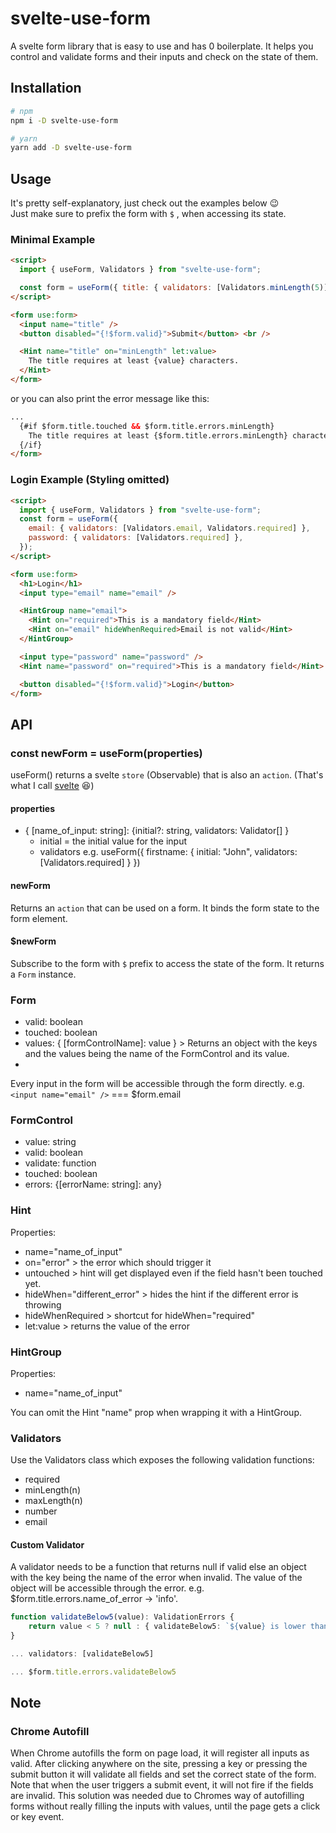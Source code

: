 # svelte-use-form

A svelte form library that is easy to use and has 0 boilerplate. It helps you control and validate forms and their inputs and check on the state of them.

## Installation

```bash
# npm
npm i -D svelte-use-form

# yarn
yarn add -D svelte-use-form
```

## Usage

It's pretty self-explanatory, just check out the examples below 😉<br>
Just make sure to prefix the form with `$` , when accessing its state.

### Minimal Example

```html
<script>
  import { useForm, Validators } from "svelte-use-form";

  const form = useForm({ title: { validators: [Validators.minLength(5)] } });
</script>

<form use:form>
  <input name="title" />
  <button disabled="{!$form.valid}">Submit</button> <br />

  <Hint name="title" on="minLength" let:value>
    The title requires at least {value} characters.
  </Hint>
</form>
```

or you can also print the error message like this:

```html
...
  {#if $form.title.touched && $form.title.errors.minLength}
    The title requires at least {$form.title.errors.minLength} characters.
  {/if}
</form>

```

### Login Example (Styling omitted)

```html
<script>
  import { useForm, Validators } from "svelte-use-form";
  const form = useForm({
    email: { validators: [Validators.email, Validators.required] },
    password: { validators: [Validators.required] },
  });
</script>

<form use:form>
  <h1>Login</h1>
  <input type="email" name="email" />

  <HintGroup name="email">
    <Hint on="required">This is a mandatory field</Hint>
    <Hint on="email" hideWhenRequired>Email is not valid</Hint>
  </HintGroup>

  <input type="password" name="password" />
  <Hint name="password" on="required">This is a mandatory field</Hint>

  <button disabled="{!$form.valid}">Login</button>
</form>
```

## API

### const newForm = useForm(properties)

useForm() returns a svelte `store` (Observable) that is also an `action`. (That's what I call [svelte](https://www.dictionary.com/browse/svelte) 😆)<br>

#### properties

- { [name_of_input: string]: {initial?: string, validators: Validator[] }
  - initial = the initial value for the input
  - validators
    e.g. useForm({ firstname: { initial: "John", validators: [Validators.required] } })

#### newForm

Returns an `action` that can be used on a form. It binds the form state to the form element.

#### $newForm

Subscribe to the form with `$` prefix to access the state of the form. It returns a `Form` instance.

### Form

- valid: boolean
- touched: boolean
- values: { [formControlName]: value } > Returns an object with the keys and the values being the name of the FormControl and its value.
- [formcontrol]: FormControl

Every input in the form will be accessible through the form directly. e.g. `<input name="email" />` === $form.email

### FormControl

- value: string
- valid: boolean
- validate: function
- touched: boolean
- errors: {[errorName: string]: any}

### Hint

Properties:

- name="name_of_input"
- on="error" > the error which should trigger it
- untouched > hint will get displayed even if the field hasn't been touched yet.
- hideWhen="different_error" > hides the hint if the different error is throwing
- hideWhenRequired > shortcut for hideWhen="required"
- let:value > returns the value of the error

### HintGroup

Properties:

- name="name_of_input"

You can omit the Hint "name" prop when wrapping it with a HintGroup.

### Validators

Use the Validators class which exposes the following validation functions:

- required
- minLength(n)
- maxLength(n)
- number
- email

#### Custom Validator

A validator needs to be a function that returns null if valid else an object with the key being the name of the error when invalid. The value of the object will be accessible through the error. e.g. $form.title.errors.name_of_error -> 'info'.

```typescript
function validateBelow5(value): ValidationErrors {
	return value < 5 ? null : { validateBelow5: `${value} is lower than 5` }
}

... validators: [validateBelow5]

... $form.title.errors.validateBelow5
```

## Note

### Chrome Autofill

When Chrome autofills the form on page load, it will register all inputs as valid. After clicking anywhere on the site, pressing a key or pressing the submit button it will validate all fields and set the correct state of the form. Note that when the user triggers a submit event, it will not fire if the fields are invalid. This solution was needed due to Chromes way of autofilling forms without really filling the inputs with values, until the page gets a click or key event.
